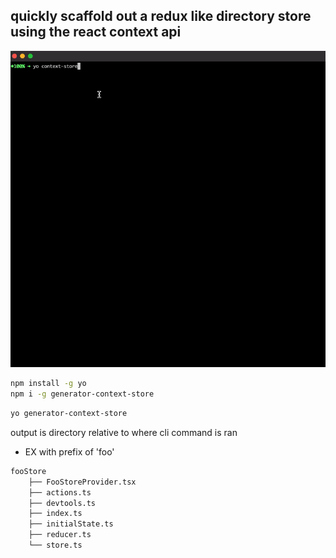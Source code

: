## quickly scaffold out a redux like directory store using the react context api


![previewgif](readme.gif)

```bash
npm install -g yo
npm i -g generator-context-store
```

```bash
yo generator-context-store
```
output is directory relative to where cli command is ran
- EX with prefix of 'foo'
```bash
fooStore
    ├── FooStoreProvider.tsx
    ├── actions.ts
    ├── devtools.ts
    ├── index.ts
    ├── initialState.ts
    ├── reducer.ts
    └── store.ts
```
